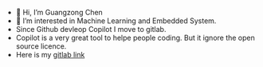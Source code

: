 - 👋 Hi, I’m Guangzong Chen
- 👀 I’m interested in Machine Learning and Embedded System.
- Since Github devleop Copilot I move to gitlab.
- Copilot is a very great tool to helpe people coding. But it ignore the open source licence.
- Here is my [gitlab link](https://gitlab.com/guangzong)
<!-- - 🌱 I’m currently learning ...
- 💞️ I’m looking to collaborate on ...
- 📫 How to reach me ...
--->

<!---
chen-gz/chen-gz is a ✨ special ✨ repository because its `README.md` (this file) appears on your GitHub profile.
You can click the Preview link to take a look at your changes.
--->
